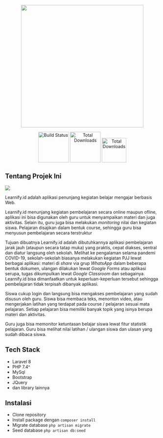 <p align="center"><a href="http://smk.kemdikbud.go.id/sakssi-2021" target="_blank"><img src="https://ibb.co/4sf0Q4S" width="400"></a></p>

<p align="center">
<a href="http://smk.kemdikbud.go.id/"><img src="http://smk.kemdikbud.go.id/_next/static/images/logo-smk-bisa-hitam-e95c4fa03ad089f90b70763d6ad2d805.svg" width="100" alt="Build Status"></a>
<a href="http://smk.kemdikbud.go.id/"><img src="http://smk.kemdikbud.go.id/uploads/images/assets/1605795932835_09a9f9ba-d522-4bd3-bc18-8ea2e683073f.svg" width="100"  alt="Total Downloads"></a>
<a href="http://smk.kemdikbud.go.id/"><img src="https://scontent.fcgk4-5.fna.fbcdn.net/v/t1.6435-9/201885111_10157967303166746_2816217612350219120_n.png?_nc_cat=111&ccb=1-5&_nc_sid=09cbfe&_nc_eui2=AeEN0ITkUY5q7XJavbarXqd6XwHckKfGqmpfAdyQp8aqavW4KsQUE0x4iWB_qZKd7DcScnlVxwN_RG_lINk_JLG1&_nc_ohc=ZgC0smYgzl0AX8MD-w-&tn=MEFENsESs66icTgM&_nc_ht=scontent.fcgk4-5.fna&oh=68a7864ef1e036a67db957e9d592f331&oe=61DA22D6" width="80"  alt="Total Downloads"></a>
</p>

## Tentang Projek Ini

<img src="https://github.com/Waggish-Mepo/smart-school/blob/dev/public/assets/images/logo-with-name-learnifyid.png"/>

Learnify.id adalah aplikasi penunjang kegiatan belajar mengajar berbasis Web. 

Learnify.id menunjang kegiatan pembelajaran secara online maupun ofline, aplikasi ini bisa digunakan oleh guru untuk menyampaikan materi dan juga aktivitas. Selain itu, guru juga bisa melakukan *monitoring* nilai dan kegiatan siswa. Pelajaran disajikan dalam bentuk course, sehingga guru bisa menyusun pembelajaran secara terstruktur

Tujuan dibuatnya Learnify.id adalah dibutuhkannya aplikasi pembelajaran jarak jauh (ataupun secara tatap muka) yang praktis, cepat diakses, sentral dan diatur langsung oleh sekolah. Melihat ke pengalaman selama pandemi COVID-19, sekolah-sekolah biasanya melakukan kegiatan PJJ lewat berbagai aplikasi: materi di *share* via grup *WhatsApp* dalam beberapa bentuk dokumen, ulangan dilakukan lewat *Google Forms* atau aplikasi serupa, tugas dikumpulkan lewat *Google Classroom* dan sebagainya. Learnify.id bisa dimanfaatkan untuk keperluan-keperluan tersebut sehingga pembelajaran tidak terpisah dibanyak aplikasi.

Siswa cukup login dan langsung bisa mengakses pembelajaran yang sudah disusun oleh guru. Siswa bisa membaca teks, menonton video, atau mengerjakan latihan yang terdapat pada course / pelajaran sesuai mata pelajaran. Setiap pelajaran bisa memiliki banyak topik yang isinya berupa materi dan aktivitas.

Guru juga bisa memonitor ketuntasan belajar siswa lewat fitur statistik pelajaran. Guru bisa melihat nilai latihan / ulangan siswa dan ulasan yang sudah dibaca siswa.

## Tech Stack
- Laravel 8
- PHP 7.4^
- MySql
- Bootstrap
- JQuery
- dan library lainnya

## Instalasi
- Clone repository
- Install package dengan ```composer install```
- Migrate database ```php artisan migrate```
- Seed database ```php artisan db:seed```
